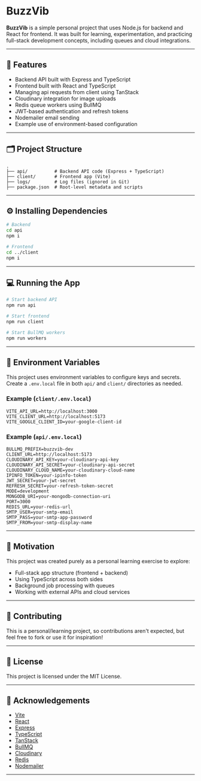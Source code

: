# BuzzVib

**BuzzVib** is a simple personal project that uses Node.js for backend and React for frontend.
It was built for learning, experimentation, and practicing full-stack development concepts, including queues and cloud integrations.

---

## 🚀 Features

- Backend API built with Express and TypeScript
- Frontend built with React and TypeScript
- Managing api requests from client using TanStack
- Cloudinary integration for image uploads
- Redis queue workers using BullMQ
- JWT-based authentication and refresh tokens
- Nodemailer email sending
- Example use of environment-based configuration

---

## 🗂️ Project Structure

```
.
├── api/          # Backend API code (Express + TypeScript)
├── client/       # Frontend app (Vite)
├── logs/         # Log files (ignored in Git)
├── package.json  # Root-level metadata and scripts
```

---

## ⚙️ Installing Dependencies

```bash
# Backend
cd api
npm i

# Frontend
cd ../client
npm i
```

---

## 💻 Running the App

```bash
# Start backend API
npm run api

# Start frontend
npm run client

# Start BullMQ workers
npm run workers
```

---

## 🌱 Environment Variables

This project uses environment variables to configure keys and secrets.  
Create a `.env.local` file in both `api/` and `client/` directories as needed.

### Example (`client/.env.local`)

```env
VITE_API_URL=http://localhost:3000
VITE_CLIENT_URL=http://localhost:5173
VITE_GOOGLE_CLIENT_ID=your-google-client-id
```

### Example (`api/.env.local`)

```env
BULLMQ_PREFIX=buzzvib-dev
CLIENT_URL=http://localhost:5173
CLOUDINARY_API_KEY=your-cloudinary-api-key
CLOUDINARY_API_SECRET=your-cloudinary-api-secret
CLOUDINARY_CLOUD_NAME=your-cloudinary-cloud-name
IPINFO_TOKEN=your-ipinfo-token
JWT_SECRET=your-jwt-secret
REFRESH_SECRET=your-refresh-token-secret
MODE=development
MONGODB_URI=your-mongodb-connection-uri
PORT=3000
REDIS_URL=your-redis-url
SMTP_USER=your-smtp-email
SMTP_PASS=your-smtp-app-password
SMTP_FROM=your-smtp-display-name
```

---

## 💬 Motivation

This project was created purely as a personal learning exercise to explore:

- Full-stack app structure (frontend + backend)
- Using TypeScript across both sides
- Background job processing with queues
- Working with external APIs and cloud services

---

## 🤝 Contributing

This is a personal/learning project, so contributions aren't expected, but feel free to fork or use it for inspiration!

---

## 📄 License

This project is licensed under the MIT License.

---

## 🙏 Acknowledgements

- [Vite](https://vitejs.dev/)
- [React](https://react.dev/)
- [Express](https://expressjs.com/)
- [TypeScript](https://www.typescriptlang.org/)
- [TanStack](https://tanstack.com/)
- [BullMQ](https://docs.bullmq.io/)
- [Cloudinary](https://cloudinary.com/)
- [Redis](https://redis.io/)
- [Nodemailer](https://nodemailer.com/)

---
